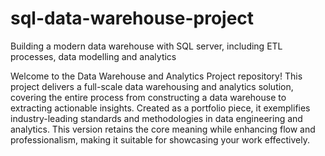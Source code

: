 # sql-data-warehouse-project
Building a modern data warehouse with SQL server, including ETL processes, data modelling and analytics


Welcome to the Data Warehouse and Analytics Project repository! This project delivers a full-scale data warehousing and analytics solution, covering the entire process from constructing a data warehouse to extracting actionable insights. Created as a portfolio piece, it exemplifies industry-leading standards and methodologies in data engineering and analytics.
This version retains the core meaning while enhancing flow and professionalism, making it suitable for showcasing your work effectively. 
